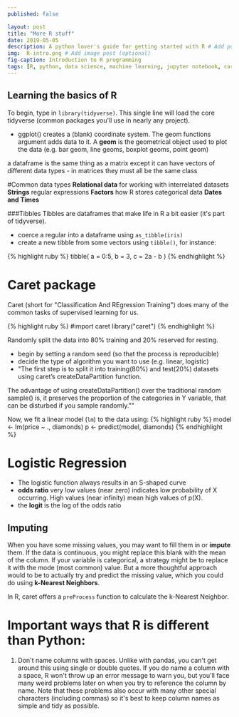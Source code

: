```yaml
---
published: false

layout: post
title: "More R stuff"
date: 2019-05-05
description: A python lover's guide for getting started with R # Add post description (optional)
img:  R-intro.png # Add image post (optional)
fig-caption: Introduction to R programming
tags: [R, python, data science, machine learning, jupyter notebook, caret]
---
```

## Learning the basics of R
To begin, type in `library(tidyverse)`. This single line will load the core tidyverse (common packages you'll use in nearly any project).


* ggplot() creates a (blank) coordinate system. The geom functions argument adds data to it.
A **geom** is the geometrical object used to plot the data (e.g. bar geom, line geoms, boxplot geoms, point geom)

a dataframe is the same thing as a matrix except it can have vectors of different data types - in matrices they must all be the same class



#Common data types
**Relational data** for working with interrelated datasets
**Strings** regular expressions
**Factors** how R stores categorical data
**Dates and Times**

###Tibbles
Tibbles are dataframes that make life in R a bit easier (it's part of tidyverse).
- coerce a regular into a dataframe using `as_tibble(iris)`
- create a new tibble from some vectors using `tibble()`, for instance:

{% highlight ruby %}
tibble(
  a = 0:5,
  b = 3,
  c = 2a - b
  )
{% endhighlight %}

# Caret package
Caret (short for "Classification And REgression Training") does many of the common tasks of supervised learning for us.

{% highlight ruby %}
#import caret
library("caret")
{% endhighlight %}

Randomly split the data into 80% training and 20% reserved for resting.
- begin by setting a random seed (so that the process is reproducible)
- decide the type of algorithm you want to use (e.g. linear, logistic)
- "The first step is to split it into training(80%) and test(20%) datasets using caret’s createDataPartition function.

The advantage of using createDataPartition() over the traditional random sample() is, it preserves the proportion of the categories in Y variable, that can be disturbed if you sample randomly.""


Now, we fit a linear model (`lm`) to the data using:
{% highlight ruby %}
model <- lm(price ~ ., diamonds)
p <- predict(model, diamonds)
{% endhighlight %}


# Logistic Regression
- The logistic function always results in an S-shaped curve
- **odds ratio** very low values (near zero) indicates low probability of X occurring. High values (near infinity) mean high values of p(X).
- the **logit** is the log of the odds ratio


## Imputing
When you have some missing values, you may want to fill them in or **impute** them. If the data is continuous, you might replace this blank with the mean of the column. If your variable is categorical, a strategy might be to replace it with the mode (most common) value. But a more thoughtful approach would to be to actually try and predict the missing value, which you could do using **k-Nearest Neighbors**.

In R, caret offers a `preProcess` function to calculate the k-Nearest Neighbor.



# Important ways that R is different than Python:
1. Don't name columns with spaces. Unlike with pandas, you can't get around this using single or double quotes. If you do name a column with a space, R won't throw up an error message to warn you, but you'll face many weird problems later on when you try to reference the column by name. Note that these problems also occur with many other special characters (including commas) so it's best to keep column names as simple and tidy as possible.
